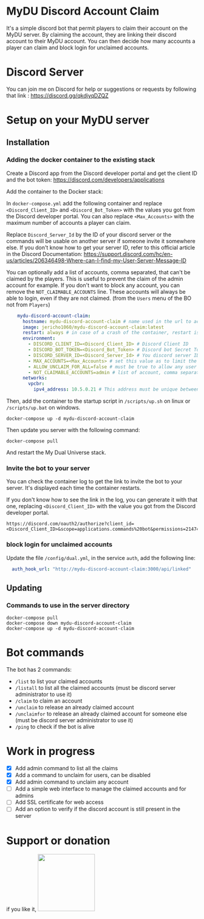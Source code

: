 # MyDU Discord Account Claim

It's a simple discord bot that permit players to claim their account on the MyDU server.
By claiming the account, they are linking their discord account to their MyDU account. You can then decide how many accounts a player can claim and block login for unclaimed accounts.

# Discord Server

You can join me on Discord for help or suggestions or requests by following that link : https://discord.gg/qkdjyqDZQZ

# Setup on your MyDU server

## Installation

### Adding the docker container to the existing stack 

Create a Discord app from the Discord developer portal and get the client ID and the bot token: https://discord.com/developers/applications

Add the container to the Docker stack:

In `docker-compose.yml` add the following container and replace `<Discord_Client_ID>` and `<Discord_Bot_Token>` with the values you got from the Discord developer portal. You can also replace `<Max_Accounts>` with the maximum number of accounts a player can claim.

Replace `Discord_Server_Id` by the ID of your discord server or the commands will be usable on another server if someone invite it somewhere else. If you don't know how to get your server ID, refer to this official article in the Discord Documentation: https://support.discord.com/hc/en-us/articles/206346498-Where-can-I-find-my-User-Server-Message-ID

You can optionally add a list of accounts, comma separated, that can't be claimed by the players. This is useful to prevent the claim of the admin account for example. If you don't want to block any account, you can remove the `NOT_CLAIMABLE_ACCOUNTS` line. These accounts will always be able to login, even if they are not claimed. (from the `Users` menu of the BO not from `Players`)

```yml
    mydu-discord-account-claim:
      hostname: mydu-discord-account-claim # name used in the url to access the webhook
      image: jericho1060/mydu-discord-account-claim:latest
      restart: always # in case of a crash of the container, restart is asap
      environment:
        - DISCORD_CLIENT_ID=<Discord_Client_ID> # Discord Client ID
        - DISCORD_BOT_TOKEN=<Discord_Bot_Token> # Discord bot Secret Token
        - DISCORD_SERVER_ID=<Discord_Server_Id> # You discord server ID, set it to protect from admin commands to be used from another server
        - MAX_ACCOUNTS=<Max_Accounts> # set this value as to limit the number of MyDU account a discord account can claim 
        - ALLOW_UNCLAIM_FOR_ALL=false # must be true to allow any user to unclaim an account at any moment
        - NOT_CLAIMABLE_ACCOUNTS=admin # list of account, comma separated, than can't be claimed. You also need to add any bot from other mods here. These accounts don't need a claim to login on the MyDU Server. These names are from the "users" menu of the BO, not from the "players" menu,
      networks:
        vpcbr:
          ipv4_address: 10.5.0.21 # This address must be unique between all containers, you can change this value
```

Then, add the container to the startup script in `/scripts/up.sh` on linux or `/scripts/up.bat` on windows.
```shell
docker-compose up -d mydu-discord-account-claim
```

Then update you server with the following command:
```shell
docker-compose pull
```
And restart the My Dual Universe stack.

### Invite the bot to your server

You can check the container log to get the link to invite the bot to your server. It's displayed each time the container restarts.

If you don't know how to see the link in the log, you can generate it with that one, replacing `<Discord_Client_ID>` with the value you got from the Discord developer portal.
```
https://discord.com/oauth2/authorize?client_id=<Discord_Client_ID>&scope=applications.commands%20bot&permissions=2147485696
```

### block login for unclaimed accounts

Update the file `/config/dual.yml`, in the service `auth`, add the following line:
```yml
  auth_hook_url: "http://mydu-discord-account-claim:3000/api/linked"
```

## Updating

### Commands to use in the server directory

```shell
docker-compose pull
docker-compose down mydu-discord-account-claim
docker-compose up -d mydu-discord-account-claim
```

# Bot commands

The bot has 2 commands:
- `/list` to list your claimed accounts
- `/listall` to list all the claimed accounts (must be discord server administrator to use it)
- `/claim` to claim an account
- `/unclaim` to release an already claimed account
- `/unclaimfor` to release an already claimed account for someone else  (must be discord server administrator to use it)
- `/ping` to check if the bot is alive

# Work in progress

- [x] Add admin command to list all the claims
- [x] Add a command to unclaim for users, can be disabled
- [x] Add admin command to unclaim any account
- [ ] Add a simple web interface to manage the claimed accounts and for admins
- [ ] Add SSL certificate for web access
- [ ] Add an option to verify if the discord account is still present in the server

# Support or donation

if you like it, [<img src="https://github.com/Jericho1060/DU-Industry-HUD/blob/main/ressources/images/ko-fi.png?raw=true" width="150">](https://ko-fi.com/jericho1060)